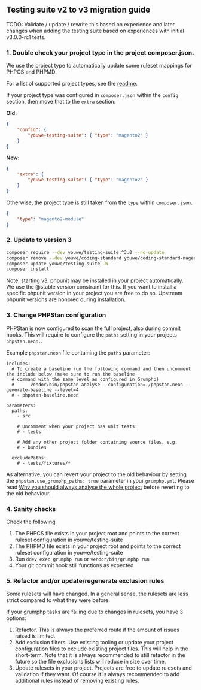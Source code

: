 ## Testing suite v2 to v3 migration guide
TODO: Validate / update / rewrite this based on experience and later changes when adding the testing suite
based on experiences with initial v3.0.0-rc1 tests.

### 1. Double check your project type in the project composer.json.
We use the project type to automatically update some ruleset mappings for PHPCS and PHPMD.

For a list of supported project types, see the [readme](./README.md).

If your project type was configured in `composer.json` within the `config` section, then move that to the `extra` 
section:

**Old:**
```json
{
    "config": {
        "youwe-testing-suite": { "type": "magento2" }
    }
}
```

**New:**
```json
{
    "extra": {
        "youwe-testing-suite": { "type": "magento2" }
    }
}
```

Otherwise, the project type is still taken from the `type` within `composer.json`.

```json
{
    "type": "magento2-module"
}
```

### 2. Update to version 3
```bash
composer require --dev youwe/testing-suite:^3.0 --no-update
composer remove --dev youwe/coding-standard youwe/coding-standard-magento2 --no-update
composer update youwe/testing-suite -W
composer install
```

Note: starting v3, phpunit may be installed in your project automatically.\
We use the @stable version constraint for this. If you want to install a specific
phpunit version in your project you are free to do so. Upstream phpunit versions
are honored during installation.

### 3. Change PHPStan configuration

PHPStan is now configured to scan the full project, also during commit hooks. This will require to
configure the `paths` setting in your projects `phpstan.neon.`.

Example `phpstan.neon` file containing the `paths` parameter:
```neon
includes:
  # To create a baseline run the following command and then uncomment the include below (make sure to run the baseline
  # command with the same level as configured in Grumphp)
  #      vendor/bin/phpstan analyse --configuration=./phpstan.neon --generate-baseline --level=4
  # - phpstan-baseline.neon

parameters:
  paths:
    - src
    
    # Uncomment when your project has unit tests:
    # - tests

    # Add any other project folder containing source files, e.g.
    # - bundles

  excludePaths:
    # - tests/fixtures/*
```

As alternative, you can revert your project to the old behaviour by setting the `phpstan.use_grumphp_paths: true` 
parameter in your `grumphp.yml`. Please read [Why you should always analyse the whole project](https://phpstan.org/blog/why-you-should-always-analyse-whole-project)
before reverting to the old behaviour.

### 4. Sanity checks
Check the following

1. The PHPCS file exists in your project root and points to the correct ruleset
configuration in youwe/testing-suite
2. The PHPMD file exists in your project root and points to the correct ruleset
configuration in youwe/testing-suite
3. Run `ddev exec grumphp run` or `vendor/bin/grumphp run`
4. Your git commit hook still functions as expected

### 5. Refactor and/or update/regenerate exclusion rules
Some rulesets will have changed. In a general sense, the rulesets are less
strict compared to what they were before.

If your grumphp tasks are failing due to changes in rulesets, you have 3 options:

1. Refactor. This is always the preferred route if the amount of issues raised
is limited.
2. Add exclusion filters. Use existing tooling or update your project configuration
files to exclude existing project files. This will help in the short-term. Note
that it is always recommended to still refactor in the future so the file
exclusions lists will reduce in size over time.
3. Update rulesets in your project. Projects are free to update rulesets and
validation if they want. Of course it is always recommended to add
additional rules instead of removing existing rules.
